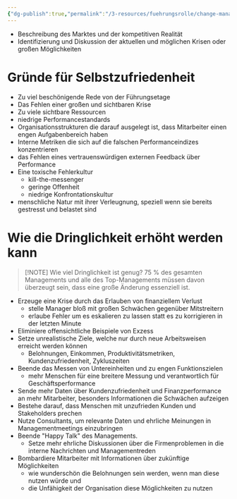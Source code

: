 ```yaml
---
{"dg-publish":true,"permalink":"/3-resources/fuehrungsrolle/change-management/change-management-von-john-kotter/einen-sinn-fuer-dringlichkeit-etablieren/","created":"2024-05-26T15:25:12.925+02:00","updated":"2024-05-26T15:47:04.158+02:00"}
---
```



- Beschreibung des Marktes und der kompetitiven Realität
- Identifizierung und Diskussion der aktuellen und möglichen Krisen oder großen Möglichkeiten

# Gründe für Selbstzufriedenheit

- Zu viel beschönigende Rede von der Führungsetage
- Das Fehlen einer großen und sichtbaren Krise
- Zu viele sichtbare Ressourcen
- niedrige Performancestandards
- Organisationsstrukturen die darauf ausgelegt ist, dass Mitarbeiter einen engen Aufgabenbereich haben
- Interne Metriken die sich auf die falschen Performanceindizes konzentrieren
- das Fehlen eines vertrauenswürdigen externen Feedback über Performance
- Eine toxische Fehlerkultur
	- kill-the-messenger
	- geringe Offenheit
	- niedrige Konfrontationskultur
- menschliche Natur mit ihrer Verleugnung, speziell wenn sie bereits gestresst und belastet sind

# Wie die Dringlichkeit erhöht werden kann

> [!NOTE] Wie viel Dringlichkeit ist genug? 
> 75 % des gesamten Managements und alle des Top-Managements müssen davon überzeugt sein, dass eine große Änderung essenziell ist.

- Erzeuge eine Krise durch das Erlauben von finanziellem Verlust
	- stelle Manager bloß mit großen Schwächen gegenüber Mitstreitern
	- erlaube Fehler um es eskalieren zu lassen statt es zu korrigieren in der letzten Minute
- Eliminiere offensichtliche Beispiele von Exzess
- Setze unrealistische Ziele, welche nur durch neue Arbeitsweisen erreicht werden können
	- Belohnungen, Einkommen, Produktivitätsmetriken, Kundenzufriedenheit, Zykluszeiten
- Beende das Messen von Untereinheiten und zu engen Funktionszielen
	- mehr Menschen für eine breitere Messung und verantwortlich für Geschäftsperformance
- Sende mehr Daten über Kundenzufriedenheit und Finanzperformance an mehr Mitarbeiter, besonders Informationen die Schwächen aufzeigen
- Bestehe darauf, dass Menschen mit unzufrieden Kunden und Stakeholders prechen
- Nutze Consultants, um relevante Daten und ehrliche Meinungen in Managementmeetings einzubringen
- Beende "Happy Talk" des Managements.
	- Setze mehr ehrliche Diskussionen über die Firmenproblemen in die interne Nachrichten und Managementreden
- Bombardiere Mitarbeiter mit Informationen über zukünftige Möglichkeiten
	- wie wunderschön die Belohnungen sein werden, wenn man diese nutzen würde und
	- die Unfähigkeit der Organisation diese Möglichkeiten zu nutzen